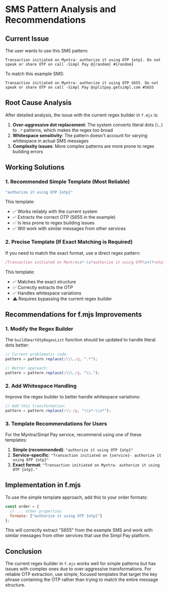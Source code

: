 # SMS Pattern Analysis and Recommendations

## Current Issue

The user wants to use this SMS pattern:
```
Transaction initiated on Myntra- authorize it using OTP {otp}. Do not speak or share OTP on call -Simpl Pay @{random} #{random}
```

To match this example SMS:
```
Transaction initiated on Myntra- authorize it using OTP S655. Do not speak or share OTP on call -Simpl Pay @splitpay.getsimpl.com #S655
```

## Root Cause Analysis

After detailed analysis, the issue with the current regex builder in `f.mjs` is:

1. **Over-aggressive dot replacement**: The system converts literal dots (`\.`) to `.*` patterns, which makes the regex too broad
2. **Whitespace sensitivity**: The pattern doesn't account for varying whitespace in actual SMS messages
3. **Complexity issues**: More complex patterns are more prone to regex building errors

## Working Solutions

### 1. Recommended Simple Template (Most Reliable)
```javascript
"authorize it using OTP {otp}"
```

This template:
- ✅ Works reliably with the current system
- ✅ Extracts the correct OTP (S655 in the example)
- ✅ Is less prone to regex building issues
- ✅ Will work with similar messages from other services

### 2. Precise Template (If Exact Matching is Required)
If you need to match the exact format, use a direct regex pattern:
```javascript
/Transaction initiated on Myntra\s*-\s*authorize it using OTP\s+(?<otp>[A-Za-z0-9\-]{3,12})\./i
```

This template:
- ✅ Matches the exact structure
- ✅ Correctly extracts the OTP
- ✅ Handles whitespace variations
- ⚠️ Requires bypassing the current regex builder

## Recommendations for f.mjs Improvements

### 1. Modify the Regex Builder
The `buildSmartOtpRegexList` function should be updated to handle literal dots better:

```javascript
// Current problematic code:
pattern = pattern.replace(/\\\./g, ".*");

// Better approach:
pattern = pattern.replace(/\\\./g, "\\.");
```

### 2. Add Whitespace Handling
Improve the regex builder to better handle whitespace variations:

```javascript
// Add this transformation:
pattern = pattern.replace(/\\-/g, "\\s*-\\s*");
```

### 3. Template Recommendations for Users
For the Myntra/Simpl Pay service, recommend using one of these templates:

1. **Simple (recommended)**: `"authorize it using OTP {otp}"`
2. **Service-specific**: `"Transaction initiated on {service}- authorize it using OTP {otp}"`
3. **Exact format**: `"Transaction initiated on Myntra- authorize it using OTP {otp}."`

## Implementation in f.mjs

To use the simple template approach, add this to your order formats:
```javascript
const order = {
  // ... other properties
  formate: ["authorize it using OTP {otp}"]
};
```

This will correctly extract "S655" from the example SMS and work with similar messages from other services that use the Simpl Pay platform.

## Conclusion

The current regex builder in `f.mjs` works well for simple patterns but has issues with complex ones due to over-aggressive transformations. For reliable OTP extraction, use simple, focused templates that target the key phrase containing the OTP rather than trying to match the entire message structure.
